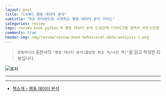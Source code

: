 ```yaml
---  
layout: post  
title: "[리뷰] 행동 데이터 분석"  
subtitle: "R과 파이썬으로 시작하는 행동 데이터 분석 가이드"  
categories: review  
tags: review book python R 행동 데이터 분석 인과관계 다이어그램 결측치 부트스트랩 실험 설계 군집 조절효과 매개효과    
comments: true  
header-img: img/review/review-book-behavioral-data-analysis-1.png
---  
```

  
> `한빛미디어` 출판사의 `"행동 데이터 분석(플로랑 뷔송 저/시진 역)"`를 읽고 작성한 리뷰입니다.  

![표지](https://theorydb.github.io/assets/img/review/review-book-behavioral-data-analysis-1.png)  

---

> 



---

* [책소개 - 행동 데이터 분석](https://www.yes24.com/Product/Goods/119001159)
